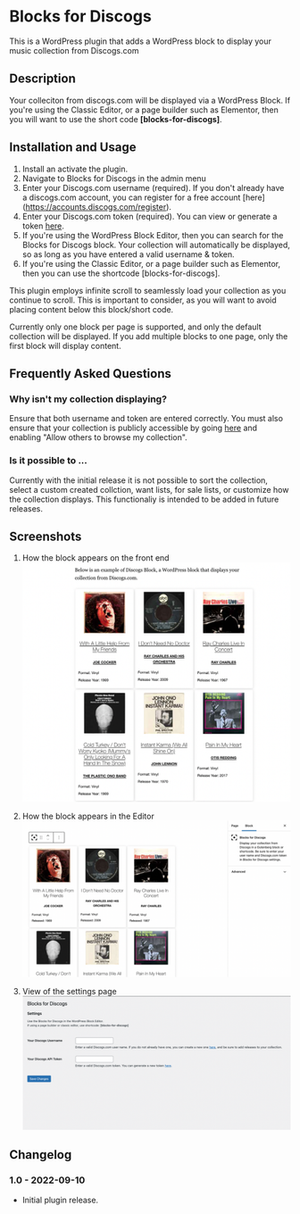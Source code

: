 # Blocks for Discogs

This is a WordPress plugin that adds a WordPress block to display your music collection from Discogs.com

## Description

Your colleciton from discogs.com will be displayed via a WordPress Block. If you're using the Classic Editor, or a page builder such as Elementor, then you will want to use the short code **[blocks-for-discogs]**.

## Installation and Usage

1. Install an activate the plugin.
2. Navigate to Blocks for Discogs in the admin menu
3. Enter your Discogs.com username (required). If you don't already have a discogs.com account, you can register for a free account [here] (https://accounts.discogs.com/register).
4. Enter your Discogs.com token (required). You can view or generate a token [here](https://www.discogs.com/settings/developers).
5. If you're using the WordPress Block Editor, then you can search for the Blocks for Discogs block. Your collection will automatically be displayed, so as long as you have entered a valid username & token.
6. If you're using the Classic Editor, or a page builder such as Elementor, then you can use the shortcode [blocks-for-discogs].

This plugin employs infinite scroll to seamlessly load your collection as you continue to scroll. This is important to consider, as you will want to avoid placing content below this block/short code.

Currently only one block per page is supported, and only the default collection will be displayed. If you add multiple blocks to one page, only the first block will display content.

## Frequently Asked Questions

### Why isn't my collection displaying?

Ensure that both username and token are entered correctly. You must also ensure that your collection is publicly accessible by going [here](https://www.discogs.com/settings/privacy) and enabling "Allow others to browse my collection".

### Is it possible to ...

Currently with the initial release it is not possible to sort the collection, select a custom created collction, want lists, for sale lists, or customize how the collection displays. This functionaliy is intended to be added in future releases.

## Screenshots

1. How the block appears on the front end
   ![How the block appears on the front end](/screenshots/screenshot-1.png)

2. How the block appears in the Editor
   ![How the block appears in the Editor](/screenshots/screenshot-2.png)

3. View of the settings page
   ![View of the settings page](/screenshots/screenshot-3.png)

## Changelog

### 1.0 - 2022-09-10

-   Initial plugin release.
